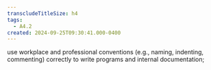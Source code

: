 ```yaml
---
transcludeTitleSize: h4
tags:
  - A4.2
created: 2024-09-25T09:30:41.000-0400
---
```

use workplace and professional conventions (e.g., naming, indenting, commenting) correctly to write programs and internal documentation;
